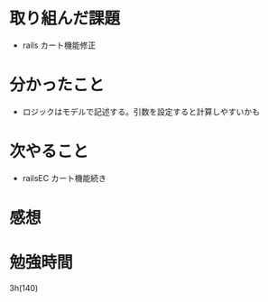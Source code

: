 # 取り組んだ課題

- rails カート機能修正

# 分かったこと

- ロジックはモデルで記述する。引数を設定すると計算しやすいかも

# 次やること

- railsEC カート機能続き

# 感想

# 勉強時間

3h(140)
